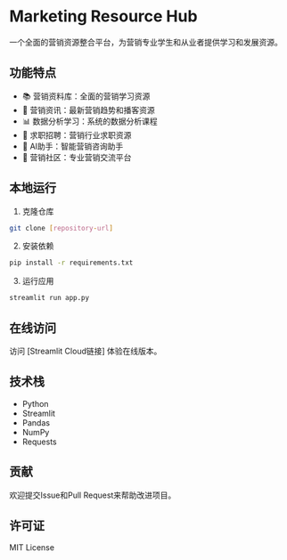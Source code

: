 # Marketing Resource Hub

一个全面的营销资源整合平台，为营销专业学生和从业者提供学习和发展资源。

## 功能特点

- 📚 营销资料库：全面的营销学习资源
- 📝 营销资讯：最新营销趋势和播客资源
- 📊 数据分析学习：系统的数据分析课程
- 💼 求职招聘：营销行业求职资源
- 🤖 AI助手：智能营销咨询助手
- 👥 营销社区：专业营销交流平台

## 本地运行

1. 克隆仓库
```bash
git clone [repository-url]
```

2. 安装依赖
```bash
pip install -r requirements.txt
```

3. 运行应用
```bash
streamlit run app.py
```

## 在线访问

访问 [Streamlit Cloud链接] 体验在线版本。

## 技术栈

- Python
- Streamlit
- Pandas
- NumPy
- Requests

## 贡献

欢迎提交Issue和Pull Request来帮助改进项目。

## 许可证

MIT License
